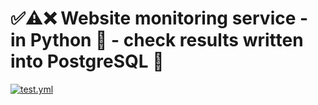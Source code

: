 # ✅⚠️❌ Website monitoring service - in Python 🐍 - check results written into PostgreSQL 🐘

[![test.yml](https://github.com/juanmirocks/fastchecks/actions/workflows/test.yml/badge.svg)](https://github.com/juanmirocks/fastchecks/actions/workflows/test.yml)
